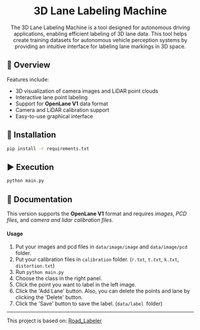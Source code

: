 <h1 align="center">3D Lane Labeling Machine</h1>
<p align="center">The 3D Lane Labeling Machine is a tool designed for autonomous driving applications, enabling efficient labeling of 3D lane data. This tool helps create training datasets for autonomous vehicle perception systems by providing an intuitive interface for labeling lane markings in 3D space.</p>
<!-- ![title.png](title.png) -->



## 🚀 Overview


Features include:
- 3D visualization of camera images and LiDAR point clouds
- Interactive lane point labeling
- Support for **OpenLane V1** data format
- Camera and LiDAR calibration support
- Easy-to-use graphical interface

## 🔨 Installation

```bash
pip install -r requirements.txt
```

## ▶️  Execution

```bash
python main.py
```

## 📄 Documentation
This version supports the **OpenLane V1** format and requires *images*, *PCD files*, and *camera and lidar calibration files*.

#### Usage

1. Put your images and pcd files in `data/image/image` and `data/image/pcd` folder.
2. Put your calibration files in `calibration` folder. (`r.txt`, `t.txt`, `k.txt`, `distortion.txt`)
3. Run `python main.py`
4. Choose the class in the right panel.
5. Click the point you want to label in the left image.
6. Click the 'Add Lane' button. Also, you can delete the points and lane by clicking the 'Delete' button.
7. Click the 'Save' button to save the label. (`data/label `folder)

---

This project is based on: [Road_Labeler](https://github.com/InhwanBae/Road_Labeler)